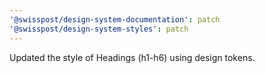 ```yaml
---
'@swisspost/design-system-documentation': patch
'@swisspost/design-system-styles': patch
---
```


Updated the style of Headings (h1-h6) using design tokens.
